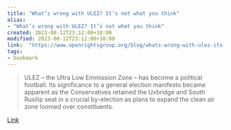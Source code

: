 ```yaml
---
title: "What’s wrong with ULEZ? It’s not what you think"
alias:
- "What’s wrong with ULEZ? It’s not what you think"
created: 2023-08-12T23:12:00+10:00
modified: 2023-08-12T23:12:00+10:00
link:  "https://www.openrightsgroup.org/blog/whats-wrong-with-ulez-its-not-what-you-think/"
tags:
- bookmark
---
```


> ULEZ – the Ultra Low Emmission Zone – has become a political football. Its significance to a general election manifesto became apparent as the Conservatives retained the Uxbridge and South Rusilip seat in a crucial by-election as plans to expand the clean air zone loomed over constituents.

[Link](https://www.openrightsgroup.org/blog/whats-wrong-with-ulez-its-not-what-you-think/)

